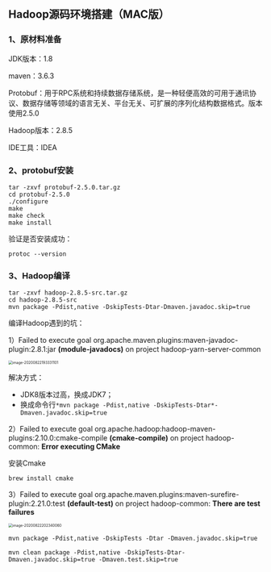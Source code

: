 ## Hadoop源码环境搭建（MAC版）



### 1、原材料准备

JDK版本：1.8

maven：3.6.3

Protobuf：用于RPC系统和持续数据存储系统，是一种轻便高效的可用于通讯协议、数据存储等领域的语言无关、平台无关、可扩展的序列化结构数据格式。版本使用2.5.0

Hadoop版本：2.8.5

IDE工具：IDEA



### 2、protobuf安装

```shell
tar -zxvf protobuf-2.5.0.tar.gz
cd protobuf-2.5.0
./configure 
make
make check
make install
```

验证是否安装成功：

```shell
protoc --version
```



### 3、Hadoop编译

```
tar -zxvf hadoop-2.8.5-src.tar.gz
cd hadoop-2.8.5-src
mvn package -Pdist,native -DskipTests-Dtar-Dmaven.javadoc.skip=true
```

编译Hadoop遇到的坑：

1）Failed to execute goal org.apache.maven.plugins:maven-javadoc-plugin:2.8.1:jar **(module-javadocs)** on project hadoop-yarn-server-common

<img src="../../../Library/Application Support/typora-user-images/image-20200822193331101.png" alt="image-20200822193331101" style="zoom:50%;" />



解决方式：

- JDK8版本过高，换成JDK7；
- 换成命令行`*mvn package -Pdist,native -DskipTests-Dtar*-Dmaven.javadoc.skip=true`



2）Failed to execute goal org.apache.hadoop:hadoop-maven-plugins:2.10.0:cmake-compile **(cmake-compile)** on project hadoop-common: **Error executing CMake**

安装Cmake

```
brew install cmake
```



3）Failed to execute goal org.apache.maven.plugins:maven-surefire-plugin:2.21.0:test **(default-test)** on project hadoop-common: **There are test failures**

<img src="../../../Library/Application Support/typora-user-images/image-20200822202340060.png" alt="image-20200822202340060" style="zoom:50%;" />

```
mvn package -Pdist,native -DskipTests -Dtar -Dmaven.javadoc.skip=true

mvn clean package -Pdist,native -DskipTests-Dtar-Dmaven.javadoc.skip=true -Dmaven.test.skip=true
```

